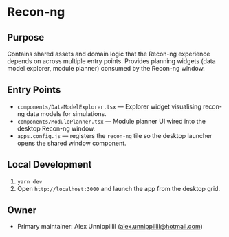# Recon-ng

## Purpose
Contains shared assets and domain logic that the Recon-ng experience depends on across multiple entry points. Provides planning widgets (data model explorer, module planner) consumed by the Recon-ng window.

## Entry Points
- `components/DataModelExplorer.tsx` — Explorer widget visualising recon-ng data models for simulations.
- `components/ModulePlanner.tsx` — Module planner UI wired into the desktop Recon-ng window.
- `apps.config.js` — registers the `recon-ng` tile so the desktop launcher opens the shared window component.

## Local Development
1. `yarn dev`
2. Open `http://localhost:3000` and launch the app from the desktop grid.

## Owner
- Primary maintainer: Alex Unnippillil (alex.unnippillil@hotmail.com)

